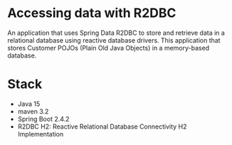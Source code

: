 # Accessing data with R2DBC

An application that uses Spring Data R2DBC to store and retrieve data in a relational database using reactive database drivers.
This application that stores Customer POJOs (Plain Old Java Objects) in a memory-based database.

# Stack 
- Java 15
- maven 3.2
- Spring Boot 2.4.2
- R2DBC H2: Reactive Relational Database Connectivity H2 Implementation

